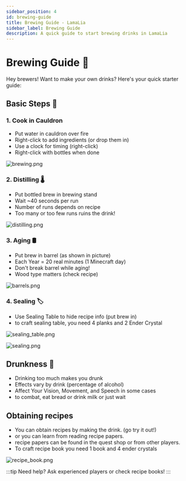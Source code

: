 ```yaml
---
sidebar_position: 4
id: brewing-guide
title: Brewing Guide - LamaLia
sidebar_label: Brewing Guide
description: A quick guide to start brewing drinks in LamaLia
---
```


# Brewing Guide 🍺

Hey brewers! Want to make your own drinks? Here's your quick starter guide:

## Basic Steps 📝

### 1. Cook in Cauldron
- Put water in cauldron over fire
- Right-click to add ingredients (or drop them in)
- Use a clock for timing (right-click)
- Right-click with bottles when done

![brewing.png](/img/doc/features/brewing/brewing.png)

### 2. Distilling 🌡️
- Put bottled brew in brewing stand
- Wait ~40 seconds per run
- Number of runs depends on recipe
- Too many or too few runs ruins the drink!

![distilling.png](/img/doc/features/brewing/distilling.png)

### 3. Aging 🛢️
- Put brew in barrel (as shown in picture)
- Each Year = 20 real minutes (1 Minecraft day)
- Don't break barrel while aging!
- Wood type matters (check recipe)

![barrels.png](/img/doc/features/brewing/barrels.png)

### 4. Sealing 🏷️
- Use Sealing Table to hide recipe info (put brew in)
- to craft sealing table, you need 4 planks and 2 Ender Crystal

![sealing_table.png](/img/doc/features/brewing/sealing_table.png)

![sealing.png](/img/doc/features/brewing/sealing.png)


## Drunkness 🍻
- Drinking too much makes you drunk
- Effects vary by drink (percentage of alcohol)
- Affect Your Vision, Movement, and Speech in some cases
- to combat, eat bread or drink milk or just wait

## Obtaining recipes
- You can obtain recipes by making the drink. (go try it out!)
- or you can learn from reading recipe papers.
- recipe papers can be found in the quest shop or from other players.
- To craft recipe book you need 1 book and 4 ender crystals

![recipe_book.png](/img/doc/features/brewing/recipe_book.png)



:::tip
Need help? Ask experienced players or check recipe books!
:::

